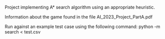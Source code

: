 Project implementing A* search algorithm using an appropriate heuristic.

Information about the game found in the file AI_2023_Project_PartA.pdf

Run against an example test case using the following command:
    python -m search < test.csv